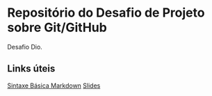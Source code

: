 # Repositório do Desafio de Projeto sobre Git/GitHub
Desafio Dio.

## Links úteis
[Sintaxe Básica Markdown](https://www.markdownguide.org/basic-syntax/)
[Slides](https://drive.google.com/file/d/1IZu0qohv1JOmxjEra1lknDiiStU68bl4/view)
